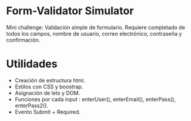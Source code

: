 # Form-Validator Simulator
Mini challenge: Validación simple de formulario. Requiere completado de todos los campos, nombre de usuario, correo electrónico, contraseña y confirmación.

# Utilidades

* Creación de estructura html.
* Estilos con CSS y boostrap.
* Asignación de lets y DOM.
* Funciones por cada input : enterUser(), enterEmail(), enterPass(), enterPass2().
* Evento Submit + Required.

